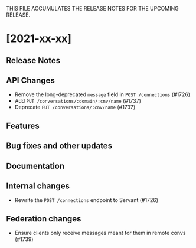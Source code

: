 THIS FILE ACCUMULATES THE RELEASE NOTES FOR THE UPCOMING RELEASE.

# [2021-xx-xx]

## Release Notes

## API Changes

* Remove the long-deprecated `message` field in `POST /connections` (#1726)
* Add `PUT /conversations/:domain/:cnv/name` (#1737)
* Deprecate `PUT /conversations/:cnv/name` (#1737)

## Features

## Bug fixes and other updates

## Documentation

## Internal changes

* Rewrite the `POST /connections` endpoint to Servant (#1726)

## Federation changes

* Ensure clients only receive messages meant for them in remote convs (#1739)
